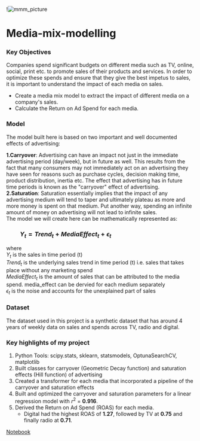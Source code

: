 !![mmm_picture](https://user-images.githubusercontent.com/84924789/217391752-f907e484-4a1c-41fd-bfda-2fe4de0d03e6.jpg)

# Media-mix-modelling

### Key Objectives
Companies spend significant budgets on different media such as TV, online, social, print etc. to promote sales of their products and services. In order to optimize these spends and ensure that they give the best impetus to sales, it is important to understand the impact of each media on sales. <br> 

* Create a media mix model to extract the impact of different media on a company's sales. 
* Calculate the Return on Ad Spend for each media.

### Model
The model built here is based on two important and well documented effects of advertising:

**1.Carryover**: Advertising can have an impact not just in the immediate advertising period (day/week), but in future as well. This results from the fact that many consumers may not immediately act on an advertising they have seen for reasons such as purchase cycles, decision making time, product distribution, inertia etc. The effect that advertising has in future time periods is known as the "carryover" effect of advertising.<br>
**2.Saturation**: Saturation essentially implies that the impact of any advertising medium will tend to taper and ultimately plateau as more and more money is spent on that medium. Put another way, spending an infinite amount of money on advertising will not lead to infinite sales.<br> 
The model we will create here  can be mathematically represented as: <br>

### &emsp;&emsp; $Y_{t} = Trend_{t} + Media Effect_{t} + \epsilon_{t}$

where <br>
$Y_{t}$ is the sales in time period (t) <br>
$Trend_{t}$ is the underlying sales trend in time period (t) i.e. sales that takes place without any marketing spend <br>
$Media Effect_{t}$ is the amount of sales that can be attributed to the media spend. media_effect can be dervied for each medium separately <br>
$\epsilon_{t}$ is the noise and accounts for the unexplained part of sales <br>

### Dataset
The dataset used in this project is a synthetic dataset that has around 4 years of weekly data on sales and spends across TV, radio and digital. 

### Key highlights of my project
1. Python Tools: scipy.stats, sklearn, statsmodels, OptunaSearchCV, matplotlib
2. Built classes for carryover (Geometric Decay function) and saturation effects (Hill function) of advertising
3. Created a transformer for each media that incorporated a pipeline of the carryover and saturation effects
4. Built and optimized the carryover and saturation parameters for a linear regression model with $r^{2}$ = **0.916**.
5. Derived the Return on Ad Spend (ROAS) for each media.  
    - Digital had the highest ROAS of **1.27**, followed by TV at **0.75** and finally radio at **0.71**. 

[Notebook](media_mix_modelling_ver2.ipynb)
